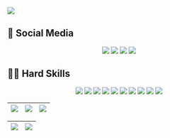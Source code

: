 <img align="left" src="https://komarev.com/ghpvc/?username=seeibt&color=101E26"><br>

## 📱 Social Media
<div align="center">
  <a href="https://github.com/seeibt" target="_blank"><img src="https://img.shields.io/badge/GitHub-100000?style=for-the-badge&logo=github&logoColor=white" target="_blank"></a>
  <a href="https://www.linkedin.com/in/eduardoseibt/" target="_blank"><img src="https://img.shields.io/badge/-LinkedIn-%230077B5?style=for-the-badge&logo=linkedin&logoColor=white" target="_blank"></a>
  <a href = "mailto:seibteduardo@gmail.com"><img src="https://img.shields.io/badge/Gmail-D14836?style=for-the-badge&logo=gmail&logoColor=white"></a>
  <a href="https://instagram.com/seeibt" target="_blank"><img src="https://img.shields.io/badge/-Instagram-%23E4405F?style=for-the-badge&logo=instagram&logoColor=white" target="_blank"></a>
</div>

## 🧑‍💻 Hard Skills
<div align="center">
  <!-- Front/Dev -->
  <img src="https://img.shields.io/badge/React-20232A?style=for-the-badge&logo=react&logoColor=61DAFB">
  <img src="https://img.shields.io/badge/Next.js-000000?style=for-the-badge&logo=next.js&logoColor=white">
  <img src="https://img.shields.io/badge/Tailwind_CSS-06B6D4?style=for-the-badge&logo=tailwind-css&logoColor=white">
  
  <!-- Backend -->
  <img src="https://img.shields.io/badge/Node.js-339933?style=for-the-badge&logo=nodedotjs&logoColor=white">
  <img src="https://img.shields.io/badge/PHP-777BB4?style=for-the-badge&logo=php&logoColor=white">
  <img src="https://img.shields.io/badge/Python-3776AB?style=for-the-badge&logo=python&logoColor=white">

  <!-- Plataformas -->
  <img src="https://img.shields.io/badge/Shopify-7AB55C?style=for-the-badge&logo=shopify&logoColor=white">

  <!-- Banco de Dados -->
  <img src="https://img.shields.io/badge/PostgreSQL-336791?style=for-the-badge&logo=postgresql&logoColor=white">
  <img src="https://img.shields.io/badge/SQL%20Server-CC2927?style=for-the-badge&logo=microsoftsqlserver&logoColor=white">
  
  <!-- Infra/DevOps -->
  <img src="https://img.shields.io/badge/Docker-2496ED?style=for-the-badge&logo=docker&logoColor=white">
</div>

| ![](http://github-profile-summary-cards.vercel.app/api/cards/stats?username=seeibt&theme=github_dark) | ![](http://github-profile-summary-cards.vercel.app/api/cards/repos-per-language?username=seeibt&hide=Html&theme=github_dark) | ![](http://github-profile-summary-cards.vercel.app/api/cards/most-commit-language?username=seeibt&theme=github_dark) |
| :-: | :-: | :-: |

| ![](http://github-profile-summary-cards.vercel.app/api/cards/profile-details?username=seeibt&theme=github_dark) | ![](https://github-readme-streak-stats.herokuapp.com/?user=seeibt&theme=github_dark&hide_border=true&date_format=M%20j%5B%2C%20Y%5D&background=0D1117&stroke=8B949E&ring=0777D9&fire=0777D9&currStreakNum=0777D9&sideNums=0777D9&currStreakLabel=0777D9&sideLabels=0777D9&dates=8B949E) |
| :-: | :-: |
